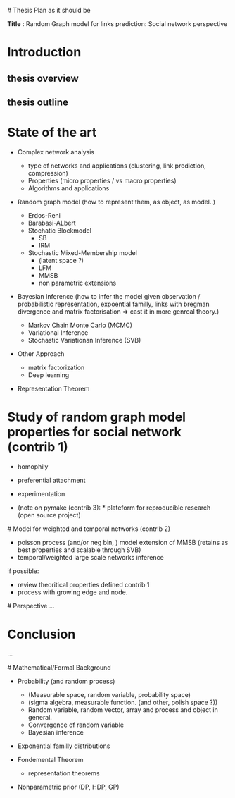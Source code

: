 # Thesis Plan as it should be

**Title** : Random Graph model for links prediction: Social network perspective



# Introduction
## thesis overview

## thesis outline


# State of the art

* Complex network analysis
    * type of networks and applications (clustering, link prediction, compression) 
    * Properties (micro properties / vs macro properties)
    * Algorithms and applications
* Random graph model (how to represent them, as object, as model..)
    * Erdos-Reni
    * Barabasi-ALbert
    * Stochatic Blockmodel
        * SB
        * IRM
    * Stochastic Mixed-Membership model
        * (latent space ?)
        * LFM
        * MMSB
        * non parametric extensions
* Bayesian Inference (how to infer the model given observation / probabilistic representation, expoential familly, links with bregman divergence and matrix factorisation =>  cast it in more genreal theory.)
    * Markov Chain Monte Carlo (MCMC)
    * Variational Inference
    * Stochastic Variationan Inference (SVB)
* Other Approach
    * matrix factorization
    * Deep learning

* Representation Theorem



# Study of random graph model properties for social network (contrib 1)

* homophily
* preferential attachment
* experimentation

* (note on pymake (contrib 3): * plateform for reproducible research (open source project)

<!-- reproduce experiment for sampled mask 10 zeros for each edges -->


# Model for weighted and temporal networks (contrib 2)

* poisson process (and/or neg bin, ) model extension of MMSB (retains as best properties and scalable through SVB)
* temporal/weighted large scale networks inference

if possible:

* review theoritical properties defined contrib 1
* process with growing edge and node.



# Perspective
...

# Conclusion
...

# Mathematical/Formal Background

* Probability (and random process)

    * (Measurable space, random variable, probability space)
    * (sigma algebra, measurable function. (and other, polish space ?))
    * Random variable, random vector, array and process and object in general.
    * Convergence of random variable
    * Bayesian inference
* Exponential familly distributions
* Fondemental Theorem
    * representation theorems
* Nonparametric prior (DP, HDP, GP)

